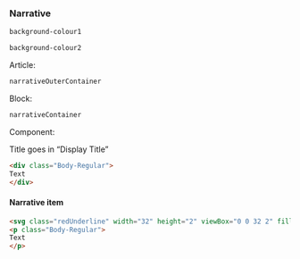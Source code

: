 <h3>Narrative</h3>

```html
background-colour1
```

```html
background-colour2
```
Article:
```html
narrativeOuterContainer
```

Block:
```html
narrativeContainer
```

Component:

Title goes in “Display Title”

```html
<div class="Body-Regular"> 
Text 
</div> 
```

<h4>Narrative item</h4>

```html
<svg class="redUnderline" width="32" height="2" viewBox="0 0 32 2" fill="none" xmlns="http://www.w3.org/2000/svg"><line x1="32" y1="1" x2="-8.74228e-08" y2="0.999997" stroke="#DD221A" stroke-width="2"></line></svg> 
<p class="Body-Regular"> 
Text 
</p>
```
